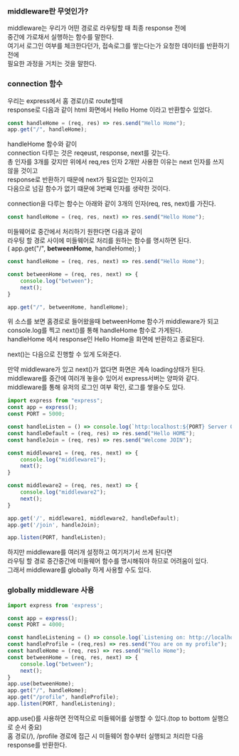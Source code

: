 ### middleware란 무엇인가?

middleware는 우리가 어떤 경로로 라우팅할 때 최종 response 전에  
중간에 가로채서 실행하는 함수를 말한다.  
여기서 로그인 여부를 체크한다던가, 접속로그를 쌓는다는가 요청한 데이터를 반환하기 전에   
필요한 과정을 거치는 것을 말한다.  

### connection 함수

우리는 express에서 홈 경로(/)로 route할때  
response로 다음과 같이 html 화면에서 Hello Home 이라고 반환할수 있었다.

```js
const handleHome = (req, res) => res.send("Hello Home");
app.get("/", handleHome);
```

handleHome 함수와 같이  
connection 다루는 것은 reqeust, response, next를 갖는다.  
총 인자를 3개를 갖지만
위에서 req,res 인자 2개만 사용한 이유는 next 인자를 쓰지 않을 것이고  
response로 반환하기 때문에 next가 필요없는 인자이고   
다음으로 넘길 함수가 없기 떄문에 3번쨰 인자를 생략한 것이다.  

connection을 다루는 함수는 아래와 같이 3개의 인자(req, res, next)를  가진다.  

```js
const handleHome = (req, res, next) => res.send("Hello Home");
```

미들웨어로 중간에서 처리하기 원한다면 다음과 같이  
라우팅 할 경로 사이에 미들웨어로 처리를 원하는 함수를 명시하면 된다.  
( app.get("/", **betweenHome**, handleHome); )  

```js
const handleHome = (req, res, next) => res.send("Hello Home");

const betweenHome = (req, res, next) => {
    console.log("between");
    next();
}

app.get("/", betweenHome, handleHome);
```

위 소스를 보면 홈경로로 들어왔을때 betweenHome 함수가 middleware가 되고  
console.log를 찍고 next()를 통해 handleHome 함수로 가게된다.  
handleHome 에서 response인 Hello Home을 화면에 반환하고 종료된다.  

next()는 다음으로 진행할 수 있게 도와준다.
  
만약 middleware가 있고 next()가 없다면 화면은 계속 loading상태가 된다.  
middleware를 중간에 여러개 놓을수 있어서 express서버는 양파와 같다.  
middleware를 통해 유저의 로그인 여부 확인, 로그를 쌓을수도 있다.  

```js
import express from "express";
const app = express();
const PORT = 5000;

const handleListen = () => console.log(`http:localhost:${PORT} Server OPEN`);
const handleDefault = (req, res) => res.send("Hello HOME");
const handleJoin = (req, res) => res.send("Welcome JOIN");

const middleware1 = (req, res, next) => {
    console.log("middleware1");
    next();
}

const middleware2 = (req, res, next) => {
    console.log("middleware2");
    next();
}

app.get('/', middleware1, middleware2, handleDefault);
app.get('/join', handleJoin);

app.listen(PORT, handleListen);
```


하지만 middleware를 여러개 설정하고 여기저기서 쓰게 된다면  
라우팅 할 경로 중간중간에 미들웨어 함수를 명시해줘야 하므로 어려움이 있다.  
그래서 middleware를 globally 하게 사용할 수도 있다.  

### globally middleware 사용

```js
import express from 'express';

const app = express();
const PORT = 4000;

const handleListening = () => console.log(`Listening on: http://localhost:${PORT}`);
const handleProfile = (req,res) => res.send("You are on my profile");
const handleHome = (req, res) => res.send("Hello Home");
const betweenHome = (req, res, next) => {
    console.log("between");
    next();
}
app.use(betweenHome);
app.get("/", handleHome);
app.get("/profile", handleProfile);
app.listen(PORT, handleListening);
```

app.use()를 사용하면 전역적으로 미들웨어를 실행할 수 있다.(top to bottom 실행으로 순서 중요)    
홈 경로(/), /profile 경로에 접근 시 미들웨어 함수부터 실행되고 처리한 다음 response를 반환한다.  


